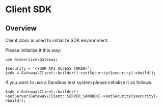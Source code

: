 # Client SDK

## Overview

Client class is used to initialize SDK environment.

Please initialize it this way:

```
use Gsmservice\Gateway;

$security = '<YOUR API ACCESS TOKEN>';
$sdk = Gateway\Client::builder()->setSecurity($security)->build();
```

If you want to use a Sandbox test system please initialize it as follows:

```
$sdk = Gateway\Client::builder()->setServer(Gateway\Client::SERVER_SANDBOX)->setSecurity($security)->build();
```